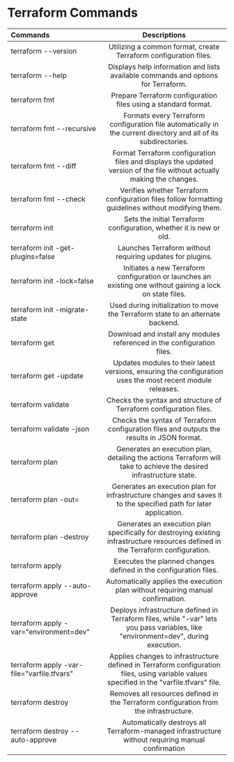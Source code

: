 # Terraform Commands


| Commands |  Descriptions  |
|:-----|:--------:|
| terraform --version  | Utilizing a common format, create Terraform configuration files. |
| terraform --help  | Displays help information and lists available commands and options for Terraform. |
| terraform fmt  | Prepare Terraform configuration files using a standard format. |
| terraform fmt --recursive | Formats every Terraform configuration file automatically in the current directory and all of its subdirectories.|
|terraform fmt --diff | Format Terraform configuration files and displays the updated version of the file without actually making the changes.|
| terraform fmt --check | Verifies whether Terraform configuration files follow formatting guidelines without modifying them. |
| terraform init  | Sets the initial Terraform configuration, whether it is new or old. |
| terraform init -get-plugins=false | Launches Terraform without requiring updates for plugins. |
| terraform init -lock=false | Initiates a new Terraform configuration or launches an existing one without gaining a lock on state files. |
| terraform init -migrate-state | Used during initialization to move the Terraform state to an alternate backend. |
| terraform get  | Download and install any modules referenced in the configuration files. |
| terraform get -update | Updates modules to their latest versions, ensuring the configuration uses the most recent module releases. |
| terraform validate | Checks the syntax and structure of Terraform configuration files.|
| terraform validate -json | Checks the syntax of Terraform configuration files and outputs the results in JSON format. |
| terraform plan | Generates an execution plan, detailing the actions Terraform will take to achieve the desired infrastructure state. |
| terraform plan -out=<path> | Generates an execution plan for infrastructure changes and saves it to the specified path for later application. |
| terraform plan -destroy | Generates an execution plan specifically for destroying existing infrastructure resources defined in the Terraform configuration. |
| terraform apply | Executes the planned changes defined in the configuration files. |
| terraform apply --auto-approve | Automatically applies the execution plan without requiring manual confirmation.|
| terraform apply -var="environment=dev" | Deploys infrastructure defined in Terraform files, while "-var" lets you pass variables, like "environment=dev", during execution.|
| terraform apply -var-file="varfile.tfvars" | Applies changes to infrastructure defined in Terraform configuration files, using variable values specified in the "varfile.tfvars" file.|
| terraform destroy | Removes all resources defined in the Terraform configuration from the infrastructure. |
| terraform destroy --auto-approve | Automatically destroys all Terraform-managed infrastructure without requiring manual confirmation |